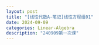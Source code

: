```yaml
---
layout: post
title: "[线性代数A-笔记]线性方程组01"
date: 2024-09-09
categories: Linear-Algebra
description: "240909第一次课"
---
```

<!-- ![](../assets/pdfs/la-01.pdf) -->
<object data="{{ site.url }}{{ site.baseurl }}/assets/pdfs/la-01.pdf" width="1000" height="1000" type="application/pdf"></object>
<!-- <embed type="application/x-google-chrome-pdf" src="chrome-extension://mhjfbmdgcfjbbpaeojofohoefgiehjai/f3835c09-ec5a-4fa0-adf7-38b7fb9ed8fd" original-url="https://github.com/PhotonYan/PhotonYan.github.io/blob/gh-pages/pdfs/la-01.pdf" background-color="4283586137" javascript="allow" full-frame="">
    #document (https://github.com/PhotonYan/PhotonYan.github.io/blob/gh-pages/pdfs/la-01.pdf)
    <html>
        <head>
            <style>
                
                body,
                embed,
                html {
                height: 100%;
                margin: 0;
                width: 100%;
                }

                embed {
                left: 0;
                position: fixed;
                top: 0;
                }

                /* Hide scrollbars when in Presentation mode. */
                .fullscreen {
                overflow: hidden;
                }

            </style>
        </head>
        <body>
            <div id="sizer" style="width: 803px; height: 20444px;"></div>
            <embed type="application/x-google-chrome-pdf" src="chrome-extension://mhjfbmdgcfjbbpaeojofohoefgiehjai/ed55fa86-ed5e-4585-8a5d-63752f16c3f9" original-url="https://github.com/PhotonYan/PhotonYan.github.io/blob/gh-pages/pdfs/la-01.pdf" background-color="4283586137" javascript="allow" full-frame="">
        </body>
    </html>
</embed>
 -->